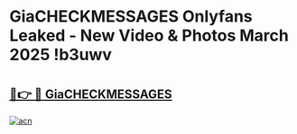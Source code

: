 # GiaCHECKMESSAGES Onlyfans Leaked - New Video & Photos March 2025 !b3uwv

# <h2><a href="https://9o8wsd.iuczelnia.edu.pl?title=GiaCHECKMESSAGES&ref=b3uwv">🔗👉 🔴 GiaCHECKMESSAGES</a></h2>

[![acn](https://github.com/user-attachments/assets/0f9c940e-d8b0-45ae-aac7-cd30a18b3e1c)](https://9o8wsd.iuczelnia.edu.pl?title=GiaCHECKMESSAGES&ref=b3uwv)

